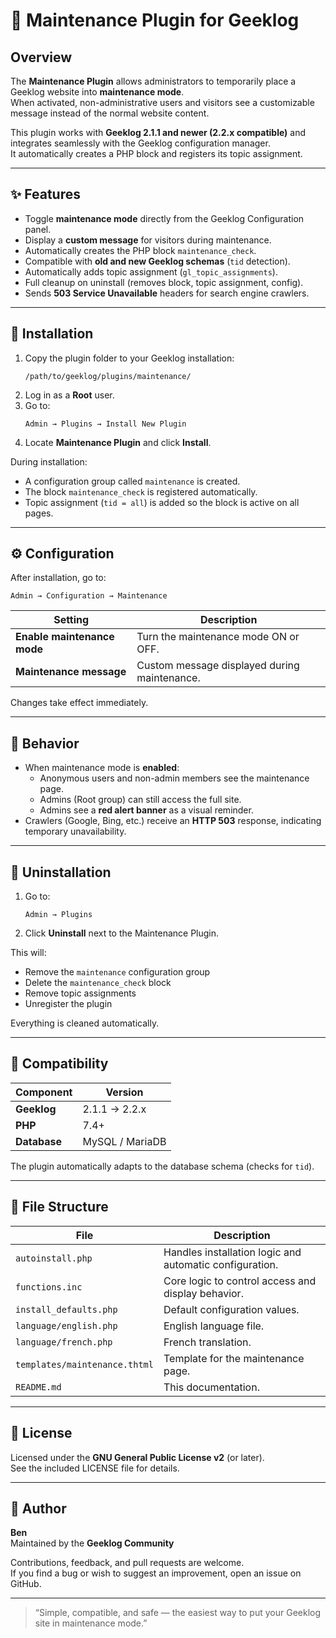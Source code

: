 # 🧰 Maintenance Plugin for Geeklog

## Overview

The **Maintenance Plugin** allows administrators to temporarily place a Geeklog website into **maintenance mode**.  
When activated, non-administrative users and visitors see a customizable message instead of the normal website content.

This plugin works with **Geeklog 2.1.1 and newer (2.2.x compatible)** and integrates seamlessly with the Geeklog configuration manager.  
It automatically creates a PHP block and registers its topic assignment.

---

## ✨ Features

- Toggle **maintenance mode** directly from the Geeklog Configuration panel.  
- Display a **custom message** for visitors during maintenance.  
- Automatically creates the PHP block `maintenance_check`.  
- Compatible with **old and new Geeklog schemas** (`tid` detection).  
- Automatically adds topic assignment (`gl_topic_assignments`).  
- Full cleanup on uninstall (removes block, topic assignment, config).  
- Sends **503 Service Unavailable** headers for search engine crawlers.  

---

## 🧩 Installation

1. Copy the plugin folder to your Geeklog installation:
   ```
   /path/to/geeklog/plugins/maintenance/
   ```
2. Log in as a **Root** user.  
3. Go to:
   ```
   Admin → Plugins → Install New Plugin
   ```
4. Locate **Maintenance Plugin** and click **Install**.

During installation:
- A configuration group called `maintenance` is created.  
- The block `maintenance_check` is registered automatically.  
- Topic assignment (`tid = all`) is added so the block is active on all pages.

---

## ⚙️ Configuration

After installation, go to:
```
Admin → Configuration → Maintenance
```

| Setting | Description |
|----------|-------------|
| **Enable maintenance mode** | Turn the maintenance mode ON or OFF. |
| **Maintenance message** | Custom message displayed during maintenance. |

Changes take effect immediately.

---

## 🧭 Behavior

- When maintenance mode is **enabled**:
  - Anonymous users and non-admin members see the maintenance page.
  - Admins (Root group) can still access the full site.
  - Admins see a **red alert banner** as a visual reminder.
- Crawlers (Google, Bing, etc.) receive an **HTTP 503** response, indicating temporary unavailability.

---

## 🧹 Uninstallation

1. Go to:
   ```
   Admin → Plugins
   ```
2. Click **Uninstall** next to the Maintenance Plugin.

This will:
- Remove the `maintenance` configuration group  
- Delete the `maintenance_check` block  
- Remove topic assignments  
- Unregister the plugin  

Everything is cleaned automatically.

---

## 🧠 Compatibility

| Component | Version |
|------------|----------|
| **Geeklog** | 2.1.1 → 2.2.x |
| **PHP** | 7.4+ |
| **Database** | MySQL / MariaDB |

The plugin automatically adapts to the database schema (checks for `tid`).

---

## 📁 File Structure

| File | Description |
|------|--------------|
| `autoinstall.php` | Handles installation logic and automatic configuration. |
| `functions.inc` | Core logic to control access and display behavior. |
| `install_defaults.php` | Default configuration values. |
| `language/english.php` | English language file. |
| `language/french.php` | French translation. |
| `templates/maintenance.thtml` | Template for the maintenance page. |
| `README.md` | This documentation. |

---

## 🧾 License

Licensed under the **GNU General Public License v2** (or later).  
See the included LICENSE file for details.

---

## 👤 Author

**Ben**  
Maintained by the **Geeklog Community**

Contributions, feedback, and pull requests are welcome.  
If you find a bug or wish to suggest an improvement, open an issue on GitHub.

---

> “Simple, compatible, and safe — the easiest way to put your Geeklog site in maintenance mode.”
